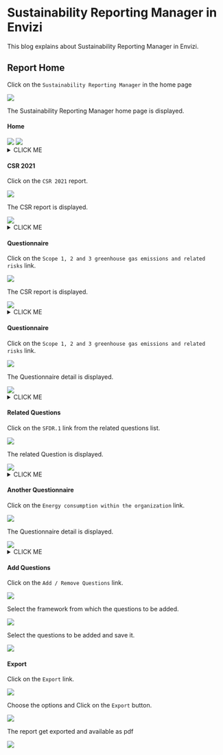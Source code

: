 # Sustainability Reporting Manager in Envizi

This blog explains about Sustainability Reporting Manager in Envizi. 

## Report Home

Click on the `Sustainability Reporting Manager` in the home page

<img src="images/image-11.png">

The Sustainability Reporting Manager home page is displayed.

#### Home

<img src="images/image-12-1.png">
<img src="images/image-12-2.png">
<details><summary>CLICK ME</summary>
    <img src="images/image-12-3.png">
    <img src="images/image-12-4.png">
    <img src="images/image-12-5.png">
    <img src="images/image-12-6.png">
</details>

#### CSR 2021

Click on the `CSR 2021` report.

<img src="images/image-13-11.png">

The CSR report is displayed.

<img src="images/image-13-12.png">

<details><summary>CLICK ME</summary>
    <img src="images/image-13-13.png">
    <img src="images/image-13-14.png">
    <img src="images/image-13-15.png">
    <img src="images/image-13-16.png">
    <img src="images/image-13-17.png">
    <img src="images/image-13-18.png">
    <img src="images/image-13-19.png">
    <img src="images/image-13-20.png">
    <img src="images/image-13-21.png">
</details>


#### Questionnaire

Click on the `Scope 1, 2 and 3 greenhouse gas emissions and related risks` link.

<img src="images/image-14-11.png">

The CSR report is displayed.

<img src="images/image-14-12.png">

<details><summary>CLICK ME</summary>
    <img src="images/image-14-13.png">
    <img src="images/image-14-14.png">
</details>

#### Questionnaire

Click on the `Scope 1, 2 and 3 greenhouse gas emissions and related risks` link.

<img src="images/image-14-11.png">

The Questionnaire detail is displayed.

<img src="images/image-14-12.png">

<details><summary>CLICK ME</summary>
    <img src="images/image-14-13.png">
    <img src="images/image-14-14.png">
</details>

#### Related Questions

Click on the `SFDR.1` link from the related questions list.

<img src="images/image-15-11.png">

The related Question is displayed.

<img src="images/image-14-12.png">

<details><summary>CLICK ME</summary>
    <img src="images/image-14-13.png">
    <img src="images/image-14-14.png">
</details>


#### Another Questionnaire

Click on the `Energy consumption within the organization` link.

<img src="images/image-16-11.png">

The Questionnaire detail is displayed.

<img src="images/image-16-12.png">

<details><summary>CLICK ME</summary>
    <img src="images/image-16-13.png">
</details>


#### Add Questions

Click on the `Add / Remove Questions` link.

<img src="images/image-17-11.png">

Select the framework from which the questions to be added.

<img src="images/image-17-12.png">

Select the questions to be added and save it.

<img src="images/image-17-13.png">


#### Export

Click on the `Export` link.

<img src="images/image-18-11.png">

Choose the options and Click on the `Export` button.

<img src="images/image-17-12.png">

The report get exported and available as pdf

<img src="images/image-17-13.png">